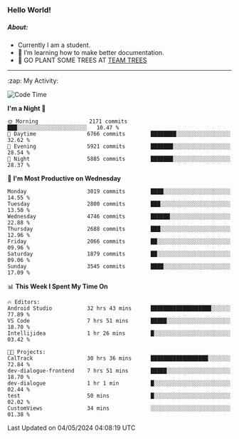 ### Hello World!

##### About:
- Currently I am a student.
- 🌱 I’m learning how to make better documentation.
- 🌱 GO PLANT SOME TREES AT [TEAM TREES](https://teamtrees.org/)

---
  <summary>:zap: My Activity:</summary>
  
<!--START_SECTION:waka-->
![Code Time](http://img.shields.io/badge/Code%20Time-1%2C366%20hrs%2035%20mins-blue)

**I'm a Night 🦉** 

```text
🌞 Morning                2171 commits        ███░░░░░░░░░░░░░░░░░░░░░░   10.47 % 
🌆 Daytime                6766 commits        ████████░░░░░░░░░░░░░░░░░   32.62 % 
🌃 Evening                5921 commits        ███████░░░░░░░░░░░░░░░░░░   28.54 % 
🌙 Night                  5885 commits        ███████░░░░░░░░░░░░░░░░░░   28.37 % 
```
📅 **I'm Most Productive on Wednesday** 

```text
Monday                   3019 commits        ████░░░░░░░░░░░░░░░░░░░░░   14.55 % 
Tuesday                  2800 commits        ███░░░░░░░░░░░░░░░░░░░░░░   13.50 % 
Wednesday                4746 commits        ██████░░░░░░░░░░░░░░░░░░░   22.88 % 
Thursday                 2688 commits        ███░░░░░░░░░░░░░░░░░░░░░░   12.96 % 
Friday                   2066 commits        ██░░░░░░░░░░░░░░░░░░░░░░░   09.96 % 
Saturday                 1879 commits        ██░░░░░░░░░░░░░░░░░░░░░░░   09.06 % 
Sunday                   3545 commits        ████░░░░░░░░░░░░░░░░░░░░░   17.09 % 
```


📊 **This Week I Spent My Time On** 

```text
🔥 Editors: 
Android Studio           32 hrs 43 mins      ███████████████████░░░░░░   77.89 % 
VS Code                  7 hrs 51 mins       █████░░░░░░░░░░░░░░░░░░░░   18.70 % 
Intellijidea             1 hr 26 mins        █░░░░░░░░░░░░░░░░░░░░░░░░   03.42 % 

🐱‍💻 Projects: 
CalTrack                 30 hrs 36 mins      ██████████████████░░░░░░░   72.84 % 
dev-dialogue-frontend    7 hrs 51 mins       █████░░░░░░░░░░░░░░░░░░░░   18.70 % 
dev-dialogue             1 hr 1 min          █░░░░░░░░░░░░░░░░░░░░░░░░   02.44 % 
test                     50 mins             █░░░░░░░░░░░░░░░░░░░░░░░░   02.02 % 
CustomViews              34 mins             ░░░░░░░░░░░░░░░░░░░░░░░░░   01.38 % 
```


 Last Updated on 04/05/2024 04:08:19 UTC
<!--END_SECTION:waka-->
